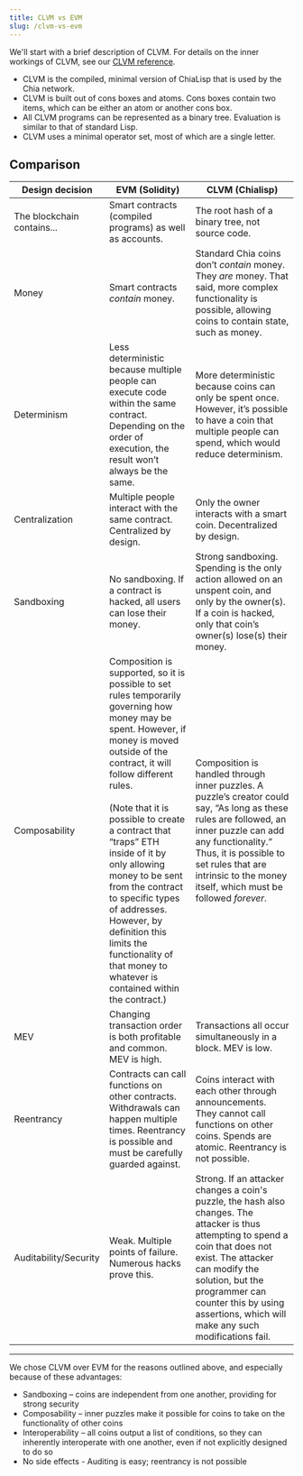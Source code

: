 ```yaml
---
title: CLVM vs EVM
slug: /clvm-vs-evm
---
```


We'll start with a brief description of CLVM. For details on the inner workings of CLVM, see our [CLVM reference](https://chialisp.com/docs/ref/clvm 'CLVM reference on chialisp.com').

- CLVM is the compiled, minimal version of ChiaLisp that is used by the Chia network.
- CLVM is built out of cons boxes and atoms. Cons boxes contain two items, which can be either an atom or another cons box.
- All CLVM programs can be represented as a binary tree. Evaluation is similar to that of standard Lisp.
- CLVM uses a minimal operator set, most of which are a single letter.

## Comparison

| Design decision            | EVM (Solidity)                                                                                                                                                                                                                                                                                                                                                                                                                                                                          | CLVM (Chialisp)                                                                                                                                                                                                                                                                         |
| -------------------------- | --------------------------------------------------------------------------------------------------------------------------------------------------------------------------------------------------------------------------------------------------------------------------------------------------------------------------------------------------------------------------------------------------------------------------------------------------------------------------------------- | --------------------------------------------------------------------------------------------------------------------------------------------------------------------------------------------------------------------------------------------------------------------------------------- |
| The blockchain contains... | Smart contracts (compiled programs) as well as accounts.                                                                                                                                                                                                                                                                                                                                                                                                                                | The root hash of a binary tree, not source code.                                                                                                                                                                                                                                        |
| Money                      | Smart contracts _contain_ money.                                                                                                                                                                                                                                                                                                                                                                                                                                                        | Standard Chia coins don’t _contain_ money. They _are_ money. That said, more complex functionality is possible, allowing coins to contain state, such as money.                                                                                                                         |
| Determinism                | Less deterministic because multiple people can execute code within the same contract. Depending on the order of execution, the result won’t always be the same.                                                                                                                                                                                                                                                                                                                         | More deterministic because coins can only be spent once. However, it’s possible to have a coin that multiple people can spend, which would reduce determinism.                                                                                                                          |
| Centralization             | Multiple people interact with the same contract. Centralized by design.                                                                                                                                                                                                                                                                                                                                                                                                                 | Only the owner interacts with a smart coin. Decentralized by design.                                                                                                                                                                                                                    |
| Sandboxing                 | No sandboxing. If a contract is hacked, all users can lose their money.                                                                                                                                                                                                                                                                                                                                                                                                                 | Strong sandboxing. Spending is the only action allowed on an unspent coin, and only by the owner(s). If a coin is hacked, only that coin’s owner(s) lose(s) their money.                                                                                                                |
| Composability              | Composition is supported, so it is possible to set rules temporarily governing how money may be spent. However, if money is moved outside of the contract, it will follow different rules.<br/><br/> (Note that it is possible to create a contract that “traps” ETH inside of it by only allowing money to be sent from the contract to specific types of addresses. However, by definition this limits the functionality of that money to whatever is contained within the contract.) | Composition is handled through inner puzzles. A puzzle’s creator could say, “As long as these rules are followed, an inner puzzle can add any functionality.” Thus, it is possible to set rules that are intrinsic to the money itself, which must be followed _forever_.               |
| MEV                        | Changing transaction order is both profitable and common. MEV is high.                                                                                                                                                                                                                                                                                                                                                                                                                  | Transactions all occur simultaneously in a block. MEV is low.                                                                                                                                                                                                                           |
| Reentrancy                 | Contracts can call functions on other contracts. Withdrawals can happen multiple times. Reentrancy is possible and must be carefully guarded against.                                                                                                                                                                                                                                                                                                                                   | Coins interact with each other through announcements. They cannot call functions on other coins. Spends are atomic. Reentrancy is not possible.                                                                                                                                         |
| Auditability/Security      | Weak. Multiple points of failure. Numerous hacks prove this.                                                                                                                                                                                                                                                                                                                                                                                                                            | Strong. If an attacker changes a coin's puzzle, the hash also changes. The attacker is thus attempting to spend a coin that does not exist. The attacker can modify the solution, but the programmer can counter this by using assertions, which will make any such modifications fail. |

---

We chose CLVM over EVM for the reasons outlined above, and especially because of these advantages:

- Sandboxing – coins are independent from one another, providing for strong security
- Composability – inner puzzles make it possible for coins to take on the functionality of other coins
- Interoperability – all coins output a list of conditions, so they can inherently interoperate with one another, even if not explicitly designed to do so
- No side effects - Auditing is easy; reentrancy is not possible
